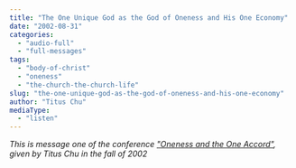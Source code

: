 ```yaml
---
title: "The One Unique God as the God of Oneness and His One Economy"
date: "2002-08-31"
categories: 
  - "audio-full"
  - "full-messages"
tags: 
  - "body-of-christ"
  - "oneness"
  - "the-church-the-church-life"
slug: "the-one-unique-god-as-the-god-of-oneness-and-his-one-economy"
author: "Titus Chu"
mediaType: 
  - "listen"
---
```


_This is message one of the conference ["Oneness and the One Accord"](https://www.asweetsavor.org/conference-oneness-and-the-one-accord), given by Titus Chu in the fall of 2002_
